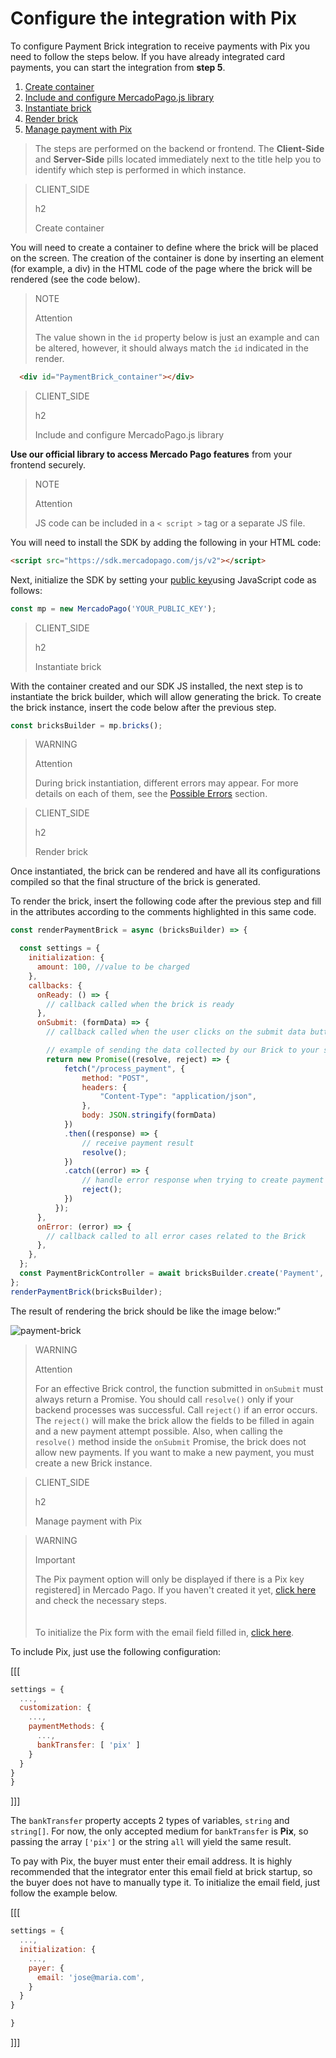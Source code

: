 # Configure the integration with Pix

To configure Payment Brick integration to receive payments with Pix you need to follow the steps below. If you have already integrated card payments, you can start the integration from **step 5**.

1. [Create container](#bookmark_create_container)
2. [Include and configure MercadoPago.js library](#bookmark_include_and_configure_mercadopago.js_library)
3. [Instantiate brick](#bookmark_instantiate_brick)
4. [Render brick](#bookmark_render_brick)
5. [Manage payment with Pix](#bookmark_manage_payment_with_pix)

> The steps are performed on the backend or frontend. The **Client-Side** and **Server-Side** pills located immediately next to the title help you to identify which step is performed in which instance.

> CLIENT_SIDE
>
> h2
>
> Create container

You will need to create a container to define where the brick will be placed on the screen. The creation of the container is done by inserting an element (for example, a div) in the HTML code of the page where the brick will be rendered (see the code below).

> NOTE
> 
> Attention
>
> The value shown in the `id` property below is just an example and can be altered, however, it should always match the `id` indicated in the render.

```html
  <div id="PaymentBrick_container"></div>
```

> CLIENT_SIDE
>
> h2
>
> Include and configure MercadoPago.js library

**Use our official library to access Mercado Pago features** from your frontend securely.

> NOTE
>
> Attention
>
> JS code can be included in a `< script >` tag or a separate JS file.

You will need to install the SDK by adding the following in your HTML code:

```html
<script src="https://sdk.mercadopago.com/js/v2"></script>
```

Next, initialize the SDK by setting your [public key](/developers/en/guides/additional-content/credentials/credentials)using JavaScript code as follows:

```javascript
const mp = new MercadoPago('YOUR_PUBLIC_KEY');
```

> CLIENT_SIDE
>
> h2
>
> Instantiate brick

With the container created and our SDK JS installed, the next step is to instantiate the brick builder, which will allow generating the brick. To create the brick instance, insert the code below after the previous step.

```javascript
const bricksBuilder = mp.bricks();
```

> WARNING
>
> Attention
>
> During brick instantiation, different errors may appear. For more details on each of them, see the [Possible Errors](/developers/en/docs/checkout-bricks/additional-content/possible-errors) section.

> CLIENT_SIDE
>
> h2
>
> Render brick

Once instantiated, the brick can be rendered and have all its configurations compiled so that the final structure of the brick is generated.

To render the brick, insert the following code after the previous step and fill in the attributes according to the comments highlighted in this same code.

```javascript
const renderPaymentBrick = async (bricksBuilder) => {

  const settings = {
    initialization: {
      amount: 100, //value to be charged
    },
    callbacks: {
      onReady: () => {
        // callback called when the brick is ready
      },
      onSubmit: (formData) => {
        // callback called when the user clicks on the submit data button

        // example of sending the data collected by our Brick to your server
        return new Promise((resolve, reject) => {
            fetch("/process_payment", { 
                method: "POST",
                headers: {
                    "Content-Type": "application/json",
                },
                body: JSON.stringify(formData)
            })
            .then((response) => {
                // receive payment result
                resolve();
            })
            .catch((error) => {
                // handle error response when trying to create payment
                reject();
            })
          });
      },
      onError: (error) => { 
        // callback called to all error cases related to the Brick
      },
    },
  };
  const PaymentBrickController = await bricksBuilder.create('Payment', 'PaymentBrick_container', settings);
};
renderPaymentBrick(bricksBuilder);     
```

The result of rendering the brick should be like the image below:”

![payment-brick](checkout-bricks/card-form-en.png)

> WARNING
>
> Attention
>
> For an effective Brick control, the function submitted in `onSubmit` must always return a Promise. You should call `resolve()` only if your backend processes was successful. Call `reject()` if an error occurs. The `reject()` will make the brick allow the fields to be filled in again and a new payment attempt possible. Also, when calling the `resolve()` method inside the `onSubmit` Promise, the brick does not allow new payments. If you want to make a new payment, you must create a new Brick instance.

> CLIENT_SIDE 
>
> h2
>
> Manage payment with Pix

> WARNING
>
> Important
>
> The Pix payment option will only be displayed if there is a Pix key registered] in Mercado Pago. If you haven't created it yet, [click here](https://www.youtube.com/watch?v=60tApKYVnkA) and check the necessary steps. </br>
> </br> <br/>
> To initialize the Pix form with the email field filled in, [click here](/developers/en/docs/checkout-bricks/payment-brick/additional-customization/initialize-data-on-the-bricks).

To include Pix, just use the following configuration:

[[[
```Javascript
settings = {
  ...,
  customization: {
    ...,
    paymentMethods: {
      ...,
      bankTransfer: [ 'pix' ]
    }
  }
}
}
```
]]]

The `bankTransfer` property accepts 2 types of variables, `string` and `string[]`. For now, the only accepted medium for `bankTransfer` is **Pix**, so passing the array `['pix']` or the string `all` will yield the same result.

To pay with Pix, the buyer must enter their email address. It is highly recommended that the integrator enter this email field at brick startup, so the buyer does not have to manually type it. To initialize the email field, just follow the example below.

[[[
```Javascript
settings = {
  ...,
  initialization: {
    ...,
    payer: {
      email: 'jose@maria.com',
    }
  }
}

}
```
]]]
